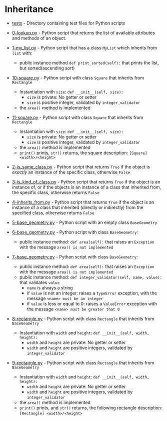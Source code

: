 # Inheritance

- [tests](https://github.com/KristiSeraj/holbertonschool-higher_level_programming/tree/main/0x0A-python-inheritance/tests) - Directory containing test files for Python scripts

- [0-lookup.py](https://github.com/KristiSeraj/holbertonschool-higher_level_programming/blob/main/0x0A-python-inheritance/0-lookup.py) - Python script that returns the list of available attributes and methods of an object.

- [1-my_list.py](https://github.com/KristiSeraj/holbertonschool-higher_level_programming/blob/main/0x0A-python-inheritance/1-my_list.py) - Python script that has a class `MyList` which inherits from `list` with: 
   - public instance method `def print_sorted(self):` that prints the list, but sorted(ascending sort)

- [10-square.py](https://github.com/KristiSeraj/holbertonschool-higher_level_programming/blob/main/0x0A-python-inheritance/10-square.py) - Python script with class `Square` that inherits from `Rectangle`
  - Instantiation with `size`: `def __init__(self, size):`
    - `size` is private: No getter or setter
    - `size` is positive integer, validated by `integer_validator`
  - the `area()` method is implemented

- [11-square.py](https://github.com/KristiSeraj/holbertonschool-higher_level_programming/blob/main/0x0A-python-inheritance/11-square.py) - Python script with class `Square` that inherits from `Rectangle`
  - Instantiation with `size`: `def __init__(self, size):`
    - `size` is private: No getter or setter
    - `size` is positive integer, validated by `integer_validator`
  - the `area()` method is implemented
  - `print()` prints, `str()` returns, the square description: `[Square] <width>/<height>`

- [2-is_same_class.py](https://github.com/KristiSeraj/holbertonschool-higher_level_programming/blob/main/0x0A-python-inheritance/2-is_same_class.py) - Python script that returns `True` if the object is *exactly* an instance of the specific class, otherwise `False`

- [3-is_kind_of_class.py](https://github.com/KristiSeraj/holbertonschool-higher_level_programming/blob/main/0x0A-python-inheritance/3-is_kind_of_class.py) - Python script that returns `True` if the object is an instance of, or if the objects is an instance of a class that inherited from, the specific class, otherwise returns `False`

- [4-inherits_from.py](https://github.com/KristiSeraj/holbertonschool-higher_level_programming/blob/main/0x0A-python-inheritance/4-inherits_from.py) - Python script that returns `True` if the object is an instance of a class that inherited (directly or indirectly) from the specified class, otherwise returns `False`

- [5-base_geometry.py](https://github.com/KristiSeraj/holbertonschool-higher_level_programming/blob/main/0x0A-python-inheritance/5-base_geometry.py) - Python script with an empty class `BaseGeometry`

- [6-base_geometry.py](https://github.com/KristiSeraj/holbertonschool-higher_level_programming/blob/main/0x0A-python-inheritance/6-base_geometry.py) - Python script with class `BaseGeometry`:
   - public instance method: `def area(self):` that raises an `Exception` with the message `area() is not implemented`

- [7-base_geometry.py](https://github.com/KristiSeraj/holbertonschool-higher_level_programming/blob/main/0x0A-python-inheritance/7-base_geometry.py) - Python script with class `BaseGeometry`:
   - public instance method: `def area(self):` that raises an `Exception` with the message `area() is not implemented`
   - public instance method: `def integer_validator(self, name, value):` that validates `value`
     - `name` is always a string
     - if `value` is not an integer: raises a `TypeError` exception, with the message `<name> must be an integer`
     - if `value` is less or equal to 0: raises a `ValueError` exception with the message `<name> must be greater that 0`

- [8-rectangle.py](https://github.com/KristiSeraj/holbertonschool-higher_level_programming/blob/main/0x0A-python-inheritance/8-rectangle.py) - Python script with class `Rectangle` that inherits from `BaseGeometry`
  - Instantiation with `width` and `height`: `def __init__(self, width, height):`
    - `width` and `height` are private: No getter or setter
    - `width` and `height` are positive integers, validated by `integer_validator`

- [9-rectangle.py](https://github.com/KristiSeraj/holbertonschool-higher_level_programming/blob/main/0x0A-python-inheritance/9-rectangle.py) - Python script with class `Rectangle` that inherits from `BaseGeometry`
  - Instantiation with `width` and `height`: `def __init__(self, width, height):`
    - `width` and `height` are private: No getter or setter
    - `width` and `height` are positive integers, validated by `integer_validator`
  - the `area()` method is implemented
  - `print()` prints, and `str()` returns, the following rectangle description: `[Rectangle] <width>/<height>`
